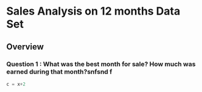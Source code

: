 # Sales Analysis on 12 months Data Set

## Overview

### Question 1 : What was the best month for sale? How much was earned during that month?snfsnd f
```python
c = x+2
```
